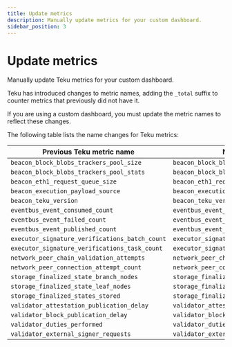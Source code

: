 ```yaml
---
title: Update metrics
description: Manually update metrics for your custom dashboard.
sidebar_position: 3
---
```


# Update metrics

Manually update Teku metrics for your custom dashboard.

Teku has introduced changes to metric names, adding the `_total` suffix to counter metrics that previously did not have it.

If you are using a custom dashboard, you must update the metric names to reflect these changes.  

The following table lists the name changes for Teku metrics:

| Previous Teku metric name                      | New Teku metric name                                 |
|------------------------------------------------|------------------------------------------------------|
| `beacon_block_blobs_trackers_pool_size`        | `beacon_block_blobs_trackers_pool_size_total`        |
| `beacon_block_blobs_trackers_pool_stats`       | `beacon_block_blobs_trackers_pool_stats_total`       |
| `beacon_eth1_request_queue_size`               | `beacon_eth1_request_queue_size_total`               |
| `beacon_execution_payload_source`              | `beacon_execution_payload_source_total`              |
| `beacon_teku_version`                          | `beacon_teku_version_total`                          |
| `eventbus_event_consumed_count`                | `eventbus_event_consumed_count_total`                |
| `eventbus_event_failed_count`                  | `eventbus_event_failed_count_total`                  |
| `eventbus_event_published_count`               | `eventbus_event_published_count_total`               |
| `executor_signature_verifications_batch_count` | `executor_signature_verifications_batch_count_total` |
| `executor_signature_verifications_task_count`  | `executor_signature_verifications_task_count_total`  |
| `network_peer_chain_validation_attempts`       | `network_peer_chain_validation_attempts_total`       |
| `network_peer_connection_attempt_count`        | `network_peer_connection_attempt_count_total`        |
| `storage_finalized_state_branch_nodes`         | `storage_finalized_state_branch_nodes_total`         |
| `storage_finalized_state_leaf_nodes`           | `storage_finalized_state_leaf_nodes_total`           |
| `storage_finalized_states_stored`              | `storage_finalized_states_stored_total`              |
| `validator_attestation_publication_delay`      | `validator_attestation_publication_delay_total`      |
| `validator_block_publication_delay`            | `validator_block_publication_delay_total`            |
| `validator_duties_performed`                   | `validator_duties_performed_total`                   |
| `validator_external_signer_requests`           | `validator_external_signer_requests_total`           |
